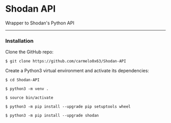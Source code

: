 # Shodan API
Wrapper to Shodan's Python API

----

### Installation
Clone the GitHub repo:
```
$ git clone https://github.com/carmelo0x63/Shodan-API
```

Create a Python3 virtual environment and activate its dependencies:
```
$ cd Shodan-API

$ python3 -m venv .

$ source bin/activate

$ python3 -m pip install --upgrade pip setuptools wheel

$ python3 -m pip install --upgrade shodan
```

